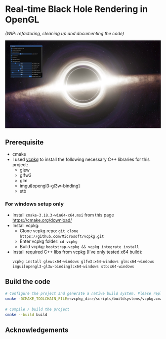 # Real-time Black Hole Rendering in OpenGL

_(WIP: refactoring, cleaning up and documenting the code)_

![Screenshot](docs/screenshot.jpg)

## Prerequisite

- cmake
- I used [vcpkg](https://github.com/microsoft/vcpkg) to install the following necessary C++ libraries for this project:
  - glew
  - glfw3
  - glm
  - imgui[opengl3-gl3w-binding]
  - stb

### For windows setup only

- Install `cmake-3.18.3-win64-x64.msi` from this page https://cmake.org/download/
- Install vcpkg:
  - Clone vcpkg repo: `git clone https://github.com/Microsoft/vcpkg.git`
  - Enter vcpkg folder: `cd vcpkg`
  - Build vcpkg: `bootstrap-vcpkg && vcpkg integrate install`
- Install required C++ libs from vcpkg (I've only tested x64 build):
  ```
  vcpkg install glew:x64-windows glfw3:x64-windows glm:x64-windows imgui[opengl3-gl3w-binding]:x64-windows stb:x64-windows
  ```

## Build the code

```bash
# Configure the project and generate a native build system. Please replace <vcpkg_dir> with the actual path to your vcpkg folder.
cmake -DCMAKE_TOOLCHAIN_FILE=<vcpkg_dir>/scripts/buildsystems/vcpkg.cmake -S . -B build

# Compile / build the project
cmake --build build
```

## Acknowledgements
